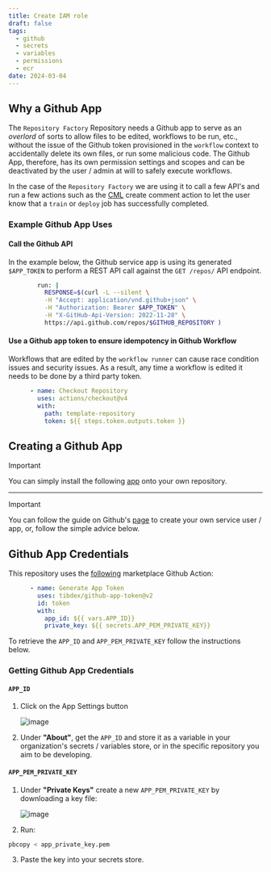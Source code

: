 ```yaml
---
title: Create IAM role
draft: false
tags:
  - github
  - secrets
  - variables
  - permissions
  - ecr
date: 2024-03-04
---
```


## Why a Github App

The `Repository Factory` Repository needs a Github app to serve as an _overlord_ of sorts to allow files to be edited, workflows to be run, etc., without the issue of the Github token provisioned in the `workflow` context to accidentally delete its own files, or run some malicious code. The Github App, therefore, has its own permission settings and scopes and can be deactivated by the user / admin at will to safely execute workflows. 

In the case of the `Repository Factory` we are using it to call a few API's and run a few actions such as the [CML](https://cml.dev/doc/ref/comment) create comment action to let the user know that a `train` or `deploy` job has successfully completed.

### Example Github App Uses

#### Call the Github API

In the example below, the Github service app is using its generated `$APP_TOKEN` to perform a REST API call against the `GET /repos/` API endpoint. 

```bash
        run: |
          RESPONSE=$(curl -L --silent \
          -H "Accept: application/vnd.github+json" \
          -H "Authorization: Bearer $APP_TOKEN" \
          -H "X-GitHub-Api-Version: 2022-11-28" \
          https://api.github.com/repos/$GITHUB_REPOSITORY )
```

#### Use a Github app token to ensure idempotency in Github Workflow

Workflows that are edited by the `workflow runner` can cause race condition issues and security issues. As a result, any time a workflow is edited it needs to be done by a third party token. 

```yml
      - name: Checkout Repository
        uses: actions/checkout@v4
        with:
          path: template-repository
          token: ${{ steps.token.outputs.token }}
```


## Creating a Github App

> [!IMPORTANT]
> You can simply install the following [app](https://github.com/apps/repository-factory-worker) onto your own repository. 

---

> [!IMPORTANT]
> You can follow the guide on Github's [page](https://docs.github.com/en/apps/creating-github-apps/writing-code-for-a-github-app/quickstart) to create your own service user / app, or, follow the simple advice below. 

## Github App Credentials

This repository uses the [following](https://github.com/marketplace/actions/github-app-token) marketplace Github Action: 

```yaml
      - name: Generate App Token
        uses: tibdex/github-app-token@v2
        id: token
        with:
          app_id: ${{ vars.APP_ID}}
          private_key: ${{ secrets.APP_PEM_PRIVATE_KEY}}
```

To retrieve the `APP_ID` and `APP_PEM_PRIVATE_KEY` follow the instructions below. 

### Getting Github App Credentials

#### `APP_ID`

1. Click on the App Settings button

	![image](https://with-context-public.s3.us-east-1.amazonaws.com/repository-factory-docs/2024/c6ffb436794cc5dc675d1a1ba8a9e6a1.png)

2. Under **"About"**, get the `APP_ID` and store it as a variable in your organization's secrets / variables store, or in the specific repository you aim to be developing. 

#### `APP_PEM_PRIVATE_KEY`

1. Under **"Private Keys"** create a new `APP_PEM_PRIVATE_KEY` by downloading a key file: 

	![image](https://with-context-public.s3.us-east-1.amazonaws.com/repository-factory-docs/2024/5d6a09dc2acaf483cf4e8d7898c13de4.png)

2. Run: 
   
```bash
pbcopy < app_private_key.pem
```

3. Paste the key into your secrets store. 

